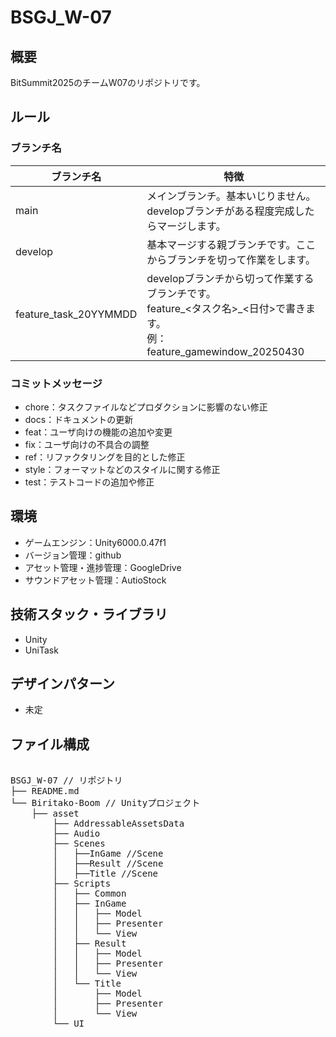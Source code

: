 # BSGJ_W-07
## 概要
BitSummit2025のチームW07のリポジトリです。

## ルール
### ブランチ名
| ブランチ名 | 特徴 |
| --- | --- |
| main | メインブランチ。基本いじりません。<br> developブランチがある程度完成したらマージします。 |
| develop | 基本マージする親ブランチです。ここからブランチを切って作業をします。 |
| feature_task_20YYMMDD | developブランチから切って作業するブランチです。<br> feature_<タスク名>_<日付>で書きます。<br>例：feature_gamewindow_20250430 |

### コミットメッセージ
- chore：タスクファイルなどプロダクションに影響のない修正
- docs：ドキュメントの更新
- feat：ユーザ向けの機能の追加や変更
- fix：ユーザ向けの不具合の調整
- ref：リファクタリングを目的とした修正
- style：フォーマットなどのスタイルに関する修正
- test：テストコードの追加や修正

## 環境
- ゲームエンジン：Unity6000.0.47f1
- バージョン管理：github
- アセット管理・進捗管理：GoogleDrive
- サウンドアセット管理：AutioStock

## 技術スタック・ライブラリ
- Unity
- UniTask

## デザインパターン
- 未定

## ファイル構成
<pre> 
BSGJ_W-07 // リポジトリ
├── README.md
└── Biritako-Boom // Unityプロジェクト
    ├── asset
        ├── AddressableAssetsData
        ├── Audio
        ├── Scenes
        │   ├──InGame //Scene
        │   ├──Result //Scene
        │   ├──Title //Scene
        ├── Scripts
        │   ├── Common
        │   ├── InGame
        │   │   ├── Model
        │   │   ├── Presenter
        │   │   └── View
        │   ├── Result
        │   │   ├── Model
        │   │   ├── Presenter
        │   │   └── View
        │   └── Title
        │       ├── Model
        │       ├── Presenter
        │       └── View
        └── UI
</pre>
